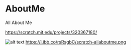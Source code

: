 # AboutMe
All About Me

https://scratch.mit.edu/projects/320367180/

![alt text](https://i.ibb.co/rsRsgbC/scratch-allaboutme.png)
<img>https://i.ibb.co/rsRsgbC/scratch-allaboutme.png</img>
